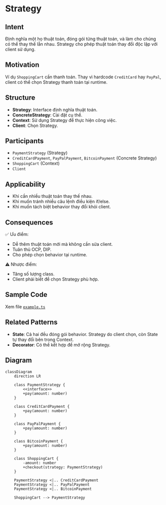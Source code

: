 # Strategy

## Intent

Định nghĩa một họ thuật toán, đóng gói từng thuật toán, và làm cho chúng có thể thay thế lẫn nhau. Strategy cho phép thuật toán thay đổi độc lập với client sử dụng.

## Motivation

Ví dụ `ShoppingCart` cần thanh toán. Thay vì hardcode `CreditCard` hay `PayPal`, client có thể chọn Strategy thanh toán tại runtime.

## Structure

- **Strategy**: Interface định nghĩa thuật toán.
- **ConcreteStrategy**: Cài đặt cụ thể.
- **Context**: Sử dụng Strategy để thực hiện công việc.
- **Client**: Chọn Strategy.

## Participants

- `PaymentStrategy` (Strategy)
- `CreditCardPayment`, `PayPalPayment`, `BitcoinPayment` (Concrete Strategy)
- `ShoppingCart` (Context)
- `Client`

## Applicability

- Khi cần nhiều thuật toán thay thế nhau.
- Khi muốn tránh nhiều câu lệnh điều kiện if/else.
- Khi muốn tách biệt behavior thay đổi khỏi client.

## Consequences

✅ Ưu điểm:

- Dễ thêm thuật toán mới mà không cần sửa client.
- Tuân thủ OCP, DIP.
- Cho phép chọn behavior tại runtime.

⚠️ Nhược điểm:

- Tăng số lượng class.
- Client phải biết để chọn Strategy phù hợp.

## Sample Code

Xem file [`example.ts`](./example.ts)

## Related Patterns

- **State**: Cả hai đều đóng gói behavior. Strategy do client chọn, còn State tự thay đổi bên trong Context.
- **Decorator**: Có thể kết hợp để mở rộng Strategy.

## Diagram

```mermaid
classDiagram
    direction LR

    class PaymentStrategy {
        <<interface>>
        +pay(amount: number)
    }

    class CreditCardPayment {
        +pay(amount: number)
    }

    class PayPalPayment {
        +pay(amount: number)
    }

    class BitcoinPayment {
        +pay(amount: number)
    }

    class ShoppingCart {
        -amount: number
        +checkout(strategy: PaymentStrategy)
    }

    PaymentStrategy <|.. CreditCardPayment
    PaymentStrategy <|.. PayPalPayment
    PaymentStrategy <|.. BitcoinPayment

    ShoppingCart --> PaymentStrategy
```
